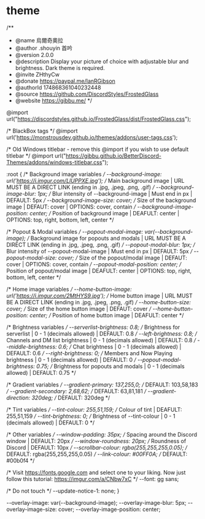 # theme
/**
 * @name 烏爾奇奧拉
 * @author .shouyin 首吟
 * @version 2.0.0
 * @description Display your picture of choice with adjustable blur and brightness. Dark theme is required.
 * @invite ZHthyCw
 * @donate https://paypal.me/IanRGibson
 * @authorId 174868361040232448
 * @source https://github.com/DiscordStyles/FrostedGlass
 * @website https://gibbu.me/
*/

@import url("https://discordstyles.github.io/FrostedGlass/dist/FrostedGlass.css");

/* BlackBox tags */
@import url('https://monstrousdev.github.io/themes/addons/user-tags.css');

/* Old Windows titlebar - remove this @import if you wish to use default titlebar */
@import url("https://gibbu.github.io/BetterDiscord-Themes/addons/windows-titlebar.css");

:root {
  /* Background image variables */
  --background-image: url('https://i.imgur.com/LlUPPXE.jpg'); /* Main background image | URL MUST BE A DIRECT LINK (ending in .jpg, .jpeg, .png, .gif) */
  --background-image-blur: 1px; /* Blur intensity of --background-image | Must end in px | DEFAULT: 5px */
  --background-image-size: cover; /* Size of the background image | DEFAUT: cover | OPTIONS: cover, contain */
  --background-image-position: center; /* Position of background image | DEAFULT: center | OPTIONS: top, right, bottom, left, center */

  /* Popout & Modal variables */
  --popout-modal-image: var(--background-image); /* Background image for popouts and modals | URL MUST BE A DIRECT LINK (ending in .jpg, .jpeg, .png, .gif) */
  --popout-modal-blur: 1px; /* Blur intensity of --popout-modal-image | Must end in px | DEFAULT: 5px */
  --popout-modal-size: cover; /* Size of the popout/modal image | DEFAUT: cover | OPTIONS: cover, contain */
  --popout-modal-position: center; /* Position of popout/modal image | DEAFULT: center | OPTIONS: top, right, bottom, left, center */

  /* Home image variables */
  --home-button-image: url('https://i.imgur.com/2MtHYS9.jpg'); /* Home button image | URL MUST BE A DIRECT LINK (ending in .jpg, .jpeg, .png, .gif) */
  --home-button-size: cover; /* Size of the home button image | DEFAUT: cover */
  --home-button-position: center; /* Position of home button image | DEAFULT: center */

  /* Brightness variables */
  --serverlist-brightness: 0.8; /* Brightness for serverlist | 0 - 1 (decimals allowed) | DEFAULT: 0.8 */
  --left-brightness: 0.8; /* Channels and DM list brightness | 0 - 1 (decimals allowed) | DEFAULT: 0.8 */
  --middle-brightness: 0.6; /* Chat brightness | 0 - 1 (decimals allowed) | DEFAULT: 0.6 */
  --right-brightness: 0; /* Members and Now Playing brightness | 0 - 1 (decimals allowed) | DEFAULT: 0 */
  --popout-modal-brightness: 0.75; /* Brightness for popouts and modals | 0 - 1 (decimals allowed) | DEFAULT: 0.75 */

  /* Gradient variables */
  --gradient-primary: 137,255,0; /* DEFAULT: 103,58,183 */
  --gradient-secondary: 2,68,62; /* DEFAULT: 63,81,181 */
  --gradient-direction: 320deg; /* DEFAULT: 320deg */

  /* Tint variables */
  --tint-colour: 255,51,159; /* Colour of tint | DEAFULT: 255,51,159 */
  --tint-brightness: 0; /* Brightness of --tint-colour | 0 - 1 (decimals allowed) | DEFAULT: 0 */

  /* Other variables */
  --window-padding: 35px; /* Spacing around the Discord window | DEFAULT: 20px */
  --window-roundness: 20px; /* Roundness of Discord | DEFAULT: 10px */
  --scrollbar-colour: rgba(255,255,255,0.05); /* DEFAULT: rgba(255,255,255,0.05) */
  --link-colour: #00FF0A; /* DEFAULT: #00b0f4 */

  /*
    Visit https://fonts.google.com and select one to your liking.
    Now just follow this tutorial: https://imgur.com/a/CNbw7xC
  */
  --font: gg sans;

  /* Do not touch */
  --update-notice-1: none;
}

  --overlay-image: var(--background-image);
  --overlay-image-blur: 5px;
  --overlay-image-size: cover;
  --overlay-image-position: center;
